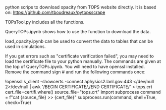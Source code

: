 python scrips to download opacity from TOPS website directly. 
It is based on:
https://github.com/tboudreaux/pytopsscrape

TOPsTool.py includes all the functions.

QueryTOPs.ipynb shows how to use the function to download the data.

load_opacity.ipynb can be used to convert the data to tables that can be used in simulations.

If you get errors such as "certificate verification failed", you may need to load the certificate file to your python manually. The commands are given at the top of QueryTOPs.ipynb. You will need to have openssl installed. Remove the command sign # and run the following commands once:

!openssl s_client -showcerts -connect aphysics2.lanl.gov:443 </dev/null 2>/dev/null  | awk '/BEGIN CERTIFICATE/,/END CERTIFICATE/' > tops.crt
cert_file=certifi.where()
source_file="tops.crt"
import subprocess
command = f"cat {source_file} >> {cert_file}"
subprocess.run(command, shell=True, check=True)


 
